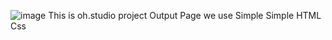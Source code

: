 ![image](https://github.com/harsh4780/HTML_CSS_JS_Practice/assets/96289938/cc36b966-46b0-4a03-b7a2-250ea540c918)
This is oh.studio project Output Page
we use Simple Simple HTML Css 
